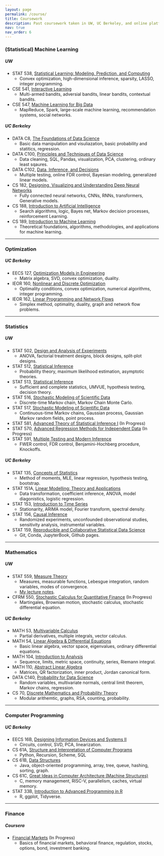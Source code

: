 ```yaml
---
layout: page
permalink: /course/
title: Coursework
description: Past coursework taken in UW, UC Berkeley, and online platforms. Courses are summarized in selected keywords and organized by categories. 
nav: true
nav_order: 6
---
```


### (Statistical) Machine Learning

##### UW

- STAT 538, [Statistical Learning: Modeling, Prediction, and Computing](/assets/pdf/course/538_2024_syllabus.pdf)
    - Convex optimization, high-dimensional inference, sparsity, LASSO, integer programming.
- CSE 541, [Interactive Learning](https://courses.cs.washington.edu/courses/cse541/24sp/)
    - Multi-armed bandits, adversial bandits, linear bandits, contextual bandits.
- CSE 547, [Machine Learning for Big Data](https://courses.cs.washington.edu/courses/cse547/24sp/#:~:text=William%20Howard-%20Snyder.%20Oscar%20Liu.%20Content.%20What%20is)
    - MapReduce, Spark, large-scale machine learning, recommendation systems, social networks.

##### UC Berkeley

- DATA C8, [The Foundations of Data Science](https://www.data8.org/#:~:text=The%20course%20teaches%20critical%20concepts%20and%20skills%20in)
    - Basic data manipulation and visuliazation, basic probability and statitics, regression.
- DATA C100, [Principles and Techniques of Data Science](https://ds100.org/#:~:text=Prepare%20students%20for%20advanced%20Berkeley%20courses%20in%20data-management)
    - Data cleaning, SQL, Pandas, visualization, PCA, clustering, ordinary least sqaures.
- DATA C102, [Data, Inference, and Decisions](https://data102.org/#:~:text=Data%20102:%20Data,%20Inference,%20and%20Decisions.%20UC%20Berkeley.)
    - Multiple testing, online FDR control, Bayesian modeling, generalized linear models.
- CS 182, [Designing, Visualizing and Understanding Deep Neural Networks](https://cs182sp22.github.io/#:~:text=CS%20182%20/%20282A%20Spring%202022%20%20CS)
    - Fully connected neural networks, CNNs, RNNs, transformers, Generative models.
- CS 188, [Introduction to Artificial Intelligence](https://www2.eecs.berkeley.edu/Courses/CS188/#:~:text=Spring:%203.0-3.0%20hours%20of%20lecture%20and%201.0-1.5%20hours)
    - Search algorithms, logic, Bayes net, Markov decision processes, reinforcement Learning.
- CS 189, [Introduction to Machine Learning](https://www2.eecs.berkeley.edu/Courses/CS189/#:~:text=CS%20189.%20Introduction%20to%20Machine%20Learning.%20Catalog%20Description:)
    - Theoretical foundations, algorithms, methodologies, and applications for machine learning.

---

### Optimization

##### UC Berkeley

- EECS 127, [Optimization Models in Engineering](/assets/pdf/course/Optimization%20Models%20in%20Engineering%20(Spring%202022).pdf)
    - Matrix algebra, SVD, convex optimization, duality. 
- IEOR 160, [Nonlinear and Discrete Optimization](https://lavaei.ieor.berkeley.edu/Course_IEOR160_Fall_2022.html)
    - Optimality conditions, convex optimization, numerical algorithms, integer programming.
- IEOR 162, [Linear Programming and Network Flows](https://lavaei.ieor.berkeley.edu/Course_IEOR162_Fall_2022.html)
    - Simplex method, optimality, duality, graph and network flow problems.

---

### Statistics 

##### UW

- STAT 502, [Design and Analysis of Experiments](/assets/pdf/course/ST502_Syllabus_Fall2023.pdf)
    - ANOVA, factorial treatment designs, block designs, split-plot designs.
- STAT 512, [Statistical Inference](/assets/pdf/course/syllabus512.pdf)
    - Probability theory, maximum likelihood estimation, asymptotic theories.
- STAT 513, [Statistical Inference](/assets/pdf/course/STAT%20513%20Winter%202024.pdf)
    - Sufficient and complete statistics, UMVUE, hypothesis testing, decision theory.
- STAT 516, [Stochastic Modeling of Scientific Data](/assets/pdf/course/STAT%20516%20-%20Syllabus_0.pdf)
    - Discrete-time Markov chain, Markov Chain Monte Carlo.
- STAT 517, [Stochastic Modeling of Scientific Data](/assets/pdf/course/Syllabus%20for%20STAT%20517%20A%20Wi%2024_%20Stochastic%20Modeling%20Of%20Scientific%20Data.pdf)
    - Continuous-time Markov chains, Gaussian process, Gaussian Markov random fields, point process.
- STAT 581, [Advanced Theory of Statistical Inference I](/assets/pdf/course/Syllabus-STAT-581%20-2024-uploaded.pdf) (In Progress)
- STAT 570, [Advanced Regression Methods for Independent Data](/assets/pdf/course/Syllabus-Biost570.pdf) (In Progress)
- STAT 591, [Multiple Testing and Modern Inference](/assets/pdf/course/STAT%20591%20B%20Au%2023_%20Special%20Topics%20In%20Statistics.pdf)
    - FWER control, FDR control, Benjamini-Hochberg procedure, Knockoffs.

##### UC Berkeley

- STAT 135, [Concepts of Statistics](/assets/pdf/course/stat135Syallbus.pdf)
    - Method of moments, MLE, linear regression, hypothesis testing, bootstrap.
- STAT 151A, [Linear Modelling: Theory and Applications](/assets/pdf/course/stat151aSyllabus2021Fall.pdf)
    - Data transformation, coefficient inference, ANOVA, model diagonistics, logistic regression.
- STAT 153, [Introduction to Time Series](/assets/pdf/course/timeseriessyllabus.pdf)
    - Stationarity, ARIMA model, Fourier transform, spectral density.
- STAT 156, [Causal Inference](/assets/pdf/course/CausalInferenceSyllabus156.pdf)
    - Randomized experiments, unconfounded observational studies, sensitivity analysis, instrumental variables.
- STAT 159, [Reproducible and Collaborative Statistical Data Science](https://ucb-stat-159-s22.github.io/site/overview.html)
    - Git, Conda, JupyterBook, Github pages.

---

### Mathematics

##### UW

- STAT 559, [Measure Theory](/assets/pdf/course/stat559Syllabus.pdf)
    - Measures, measurable functions, Lebesgue integration, random variables, modes of convergence.
    - [My lecture notes](/assets/pdf/course/stat559notes.pdf).
- CFRM 550, [Stochastic Calculus for Quantitative Finance](/assets/pdf/course/CFRM-550-syllabus-1.01.pdf) (In Progress)
    - Martingales, Brownian motion, stochastic calculus, stochastic differential equation.

##### UC Berkeley

- MATH 53, [Multivariable Calculus](https://math.berkeley.edu/courses/overview/lowerdivcourses/math53)
    - Partial derivatives, multiple integrals, vector calculus.
- MATH 54, [Linear Algebra & Differential Equations](https://math.berkeley.edu/courses/overview/lowerdivcourses/math54)
    - Basic linear algebra, vector space, eigenvalues, ordinary differential equations.
- MATH 104, [Introduction to Analysis](https://classes.berkeley.edu/content/2021-summer-math-104-004-lec-004)
    - Sequence, limits, metric space, continuity, series, Riemann integral.
- MATH 110, [Abstract Linear Algebra](https://classes.berkeley.edu/content/2021-summer-math-110-004-lec-004)
    - Matrices, QR factorization, inner product, Jordan canonical form.
- DATA C140, [Probability for Data Science](http://prob140.org/)
    - Random variables, multivariate normals, central limit theorem, Markov chains, regression.
- CS 70, [Discrete Mathematics and Probability Theory](https://www.eecs70.org/)
    - Modular arithemtic, graphs, RSA, counting, probability.

---

### Computer Programming

##### UC Berkeley

- EECS 16B, [Designing Information Devices and Systems II](https://eecs16b.org/)
    - Circuits, control, SVD, PCA, linearization.
- CS 61A, [Structure and Interpretation of Computer Programs](https://cs61a.org/)
    - Python, Recursion, Scheme, SQL
- CS 61B, [Data Structures](https://www2.eecs.berkeley.edu/Courses/CS61B/)
    - Java, object-oriented programming, array, tree, queue, hashing, sorting, graph.
- CS 61C, [Great Ideas in Computer Architecture (Machine Structures)](https://cs61c.org/fa24/?file=/lectures/pdf/lec01.pdf)
    - C, memory management, RISC-V, parallelism, caches, virtual memory.
- STAT 33B, [Introduction to Advanced Programming in R](https://stat33b.berkeley.edu/)
    - R, ggplot, Tidyverse.

---

### Finance

##### Coursera

- [Financial Markets](https://www.coursera.org/learn/financial-markets-global?msockid=0f6e13fe5a24602017e7073e5b9e619d) (In Progress)
    - Basics of financial markets, behavioral finance, regulation, stocks, options, bond, investment banking.
